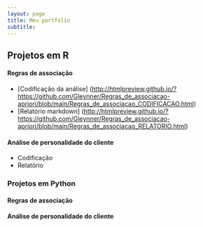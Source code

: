 ```yaml
---
layout: page
title: Meu portfólio
subtitle: 
---
```



## Projetos em R

#### Regras de associação
- [Codificação da análise] (http://htmlpreview.github.io/?https://github.com/Gleynner/Regras_de_associacao-apriori/blob/main/Regras_de_associacao_CODIFICACAO.html)
- [Relatório markdown] (http://htmlpreview.github.io/?https://github.com/Gleynner/Regras_de_associacao-apriori/blob/main/Regras_de_associacao_RELATORIO.html)

#### Análise de personalidade do cliente
- Codificação
- Relatório


### Projetos em Python

#### Regras de associação

#### Análise de personalidade do cliente

